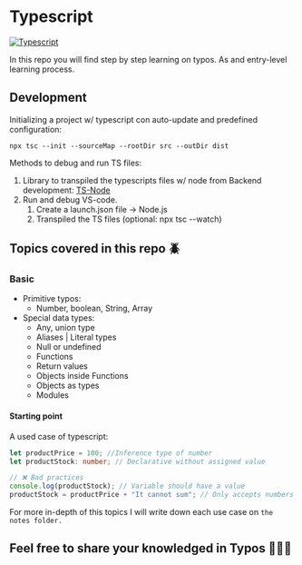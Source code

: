 # Typescript

[![Typescript](https://img.shields.io/badge/Typescript-Hello%20World-%2333ccff)](https://img.shields.io/badge/Typescript-Hello%20World-%2333ccff)

In this repo you will find step by step learning on typos. As and entry-level learning process.

## Development

Initializing a project w/ typescript con auto-update and predefined configuration:

```
npx tsc --init --sourceMap --rootDir src --outDir dist
```

Methods to debug and run TS files:

1. Library to transpiled the typescripts files w/ node from Backend development:
   [TS-Node](https://typestrong.org/ts-node/)
2. Run and debug VS-code.
   1. Create a launch.json file → Node.js
   2. Transpiled the TS files (optional: npx tsc --watch)

## Topics covered in this repo 🪲

### Basic

- Primitive typos:
  - Number, boolean, String, Array
- Special data types:
  - Any, union type
  - Aliases | Literal types
  - Null or undefined
  - Functions
  - Return values
  - Objects inside Functions
  - Objects as types
  - Modules

#### Starting point

A used case of typescript:

```typescript
let productPrice = 100; //Inference type of number
let productStock: number; // Declarative without assigned value

// ❌ Bad practices
console.log(productStock); // Variable should have a value
productStock = productPrice + "It cannot sum"; // Only accepts numbers
```

For more in-depth of this topics I will write down each use case on `the notes folder.`

## Feel free to share your knowledged in Typos 🧘🏻‍♂️
